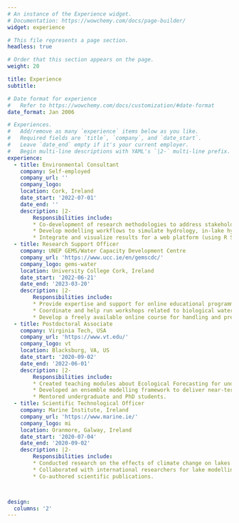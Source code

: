 ```yaml
---
# An instance of the Experience widget.
# Documentation: https://wowchemy.com/docs/page-builder/
widget: experience

# This file represents a page section.
headless: true

# Order that this section appears on the page.
weight: 20

title: Experience
subtitle:

# Date format for experience
#   Refer to https://wowchemy.com/docs/customization/#date-format
date_format: Jan 2006

# Experiences.
#   Add/remove as many `experience` items below as you like.
#   Required fields are `title`, `company`, and `date_start`.
#   Leave `date_end` empty if it's your current employer.
#   Begin multi-line descriptions with YAML's `|2-` multi-line prefix.
experience:
  - title: Environmental Consultant
    company: Self-employed
    company_url: ''
    company_logo: 
    location: Cork, Ireland
    date_start: '2022-07-01'
    date_end: ''
    description: |2-
        Responsibilities include:
        * Co-development of research methodologies to address stakeholder management needs.
        * Develop modelling workflows to simulate hydrology, in-lake hydrodynamics, and biogeochemistry.
        * Integrate and visualize results for a web platform (using R Shiny applications) for delivery to stakeholders which include local, regional, and national government bodies.
  - title: Research Support Officer
    company: UNEP GEMS/Water Capacity Development Centre
    company_url: 'https://www.ucc.ie/en/gemscdc/'
    company_logo: gems-water
    location: University College Cork, Ireland
    date_start: '2022-06-21'
    date_end: '2023-03-20'
    description: |2-
        Responsibilities include:
        * Provide expertise and support for online educational programmes in Freshwater Quality Monitoring.
        * Coordinate and help run workshops related to biological water quality monitoring.
        * Develop a freely available online course for handling and presenting water quality data.
  - title: Postdoctoral Associate
    company: Virginia Tech, USA
    company_url: 'https://www.vt.edu/'
    company_logo: vt
    location: Blacksburg, VA, US
    date_start: '2020-09-02'
    date_end: '2022-06-01'
    description: |2-
        Responsibilities include:
        * Created teaching modules about Ecological Forecasting for undergraduate students.
        * Developed an ensemble modelling framework to deliver near-term iterative water quality forecasts.
        * Mentored undergraduate and PhD students.
  - title: Scientific Technological Officer
    company: Marine Institute, Ireland
    company_url: 'https://www.marine.ie/'
    company_logo: mi
    location: Oranmore, Galway, Ireland
    date_start: '2020-07-04'
    date_end: '2020-09-02'
    description: |2-
        Responsibilities include:
        * Conducted research on the effects of climate change on lakes and reservoirs globally.
        * Collaborated with international researchers for lake modelling work.
        * Co-authored scientific publications.



design:
  columns: '2'
---
```

